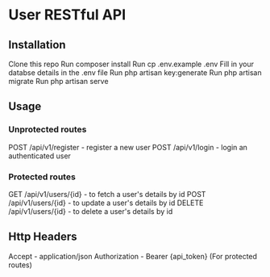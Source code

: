 # User RESTful API

## Installation

Clone this repo
Run composer install
Run cp .env.example .env
Fill in your databse details in the .env file
Run php artisan key:generate
Run php artisan migrate
Run php artisan serve

## Usage
### Unprotected routes

POST /api/v1/register - register a new user
POST /api/v1/login - login an authenticated user

### Protected routes

GET /api/v1/users/{id} - to fetch a user's details by id
POST /api/v1/users/{id} - to update a user's details by id
DELETE /api/v1/users/{id} - to delete a user's details by id

## Http Headers
Accept - application/json
Authorization - Bearer {api_token} (For protected routes)

